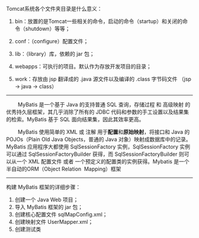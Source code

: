 Tomcat系统各个文件夹目录是什么意义：

1. bin：放置的是Tomcat一些相关的命令，启动的命令（startup）和关闭的命令（shutdown）等等；

2. conf：（configure）配置文件；

3. lib：（library）库，依赖的 jar 包；

4. webapps：可执行的项目。默认作为存放开发项目的目录；

5. work：存放由 jsp 翻译成的 .java 源文件以及编译的 .class 字节码文件 （jsp → java → class）



---



        MyBatis 是一个基于 Java 的支持普通 SQL 查询，存储过程 和 高级映射 的优秀持久层框架，其几乎消除了所有的 JDBC 代码和参数的手工设置以及结果集的检索。MyBatis 基于 SQL 面向结果集，因此其效率更高。

        MyBatis 使用简单的 XML 或 注解 用于**配置**和**原始映射**，将接口和 Java 的 POJOs（Plain Old Java Objects，普通的 Java 对象）映射成数据库中的记录。MyBatis 应用程序大都使用 SqlSessionFactory 实例，SqlSessionFactory 实例可以通过 SqlSessionFactoryBuilder 获得，而 SqlSessionFactoryBuilder 则可以从一个 XML 配置文件 或者 一个预定义的配置类的实例获得。Mybatis 是一个半自动的ORM（Object Relation  Mapping）框架



---



构建 MyBatis 框架的详细步骤：

1. 创建一个 Java Web 项目；
2. 导入 MyBatis 框架的 jar 包；
3. 创建核心配置文件 sqlMapConfig.xml；
4. 创建映射文件 UserMapper.xml；
5. 创建测试类


